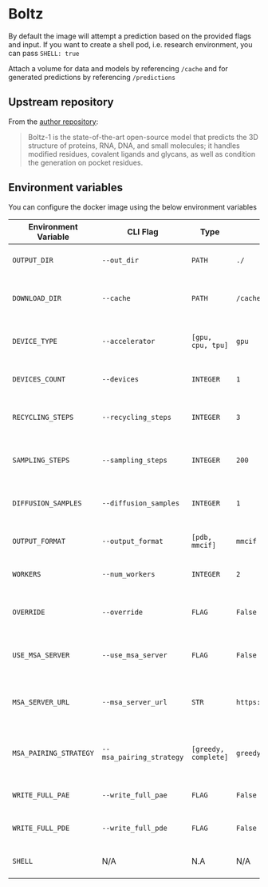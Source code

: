 # Boltz

By default the image will attempt a prediction based on the provided flags and input. If you want to create a shell pod, i.e. research environment, you can pass `SHELL: true`

Attach a volume for data and models by referencing `/cache` and for generated predictions by referencing `/predictions`

## Upstream repository

From the [author repository](https://github.com/jwohlwend/boltz/tree/main):

> Boltz-1 is the state-of-the-art open-source model that predicts the 3D structure of proteins, RNA, DNA, and small molecules; it handles modified residues, covalent ligands and glycans, as well as condition the generation on pocket residues.

## Environment variables

You can configure the docker image using the below environment variables

| Environment Variable   | CLI Flag                 | Type                 | Default Value               | Description                                                         |
| ---------------------- | ------------------------ | -------------------- | --------------------------- | ------------------------------------------------------------------- |
| `OUTPUT_DIR`           | `--out_dir`              | `PATH`               | `./`                        | The path where predictions will be saved.                           |
| `DOWNLOAD_DIR`         | `--cache`                | `PATH`               | `/cache`                    | The directory for downloading data and models.                      |
| `DEVICE_TYPE`          | `--accelerator`          | `[gpu, cpu, tpu]`    | `gpu`                       | The type of accelerator to use for predictions.                     |
| `DEVICES_COUNT`        | `--devices`              | `INTEGER`            | `1`                         | The number of devices to use for predictions.                       |
| `RECYCLING_STEPS`      | `--recycling_steps`      | `INTEGER`            | `3`                         | The number of recycling steps to use for predictions.               |
| `SAMPLING_STEPS`       | `--sampling_steps`       | `INTEGER`            | `200`                       | The number of sampling steps to use for predictions.                |
| `DIFFUSION_SAMPLES`    | `--diffusion_samples`    | `INTEGER`            | `1`                         | The number of diffusion samples to use for predictions.             |
| `OUTPUT_FORMAT`        | `--output_format`        | `[pdb, mmcif]`       | `mmcif`                     | The output format for predictions.                                  |
| `WORKERS`              | `--num_workers`          | `INTEGER`            | `2`                         | The number of workers for data loading.                             |
| `OVERRIDE`             | `--override`             | `FLAG`               | `False`                     | Whether to override existing predictions.                           |
| `USE_MSA_SERVER`       | `--use_msa_server`       | `FLAG`               | `False`                     | Whether to use the MSA server to generate MSAs.                     |
| `MSA_SERVER_URL`       | `--msa_server_url`       | `STR`                | `https://api.colabfold.com` | The URL of the MSA server (used only if `--use_msa_server` is set). |
| `MSA_PAIRING_STRATEGY` | `--msa_pairing_strategy` | `[greedy, complete]` | `greedy`                    | The MSA pairing strategy to use (requires `--use_msa_server`).      |
| `WRITE_FULL_PAE`       | `--write_full_pae`       | `FLAG`               | `False`                     | Whether to save the full PAE matrix as a file.                      |
| `WRITE_FULL_PDE`       | `--write_full_pde`       | `FLAG`               | `False`                     | Whether to save the full PDE matrix as a file.                      |
| `SHELL`                | N/A                      | N.A                  | N/A                         | Start the docker container as a shell                               |

